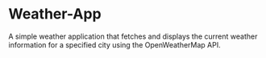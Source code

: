# Weather-App
A simple weather application that fetches and displays the current weather information for a specified city using the OpenWeatherMap API.


